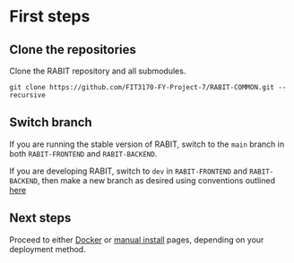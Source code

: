 # First steps

## Clone the repositories


Clone the RABIT repository and all submodules.

```
git clone https://github.com/FIT3170-FY-Project-7/RABIT-COMMON.git --recursive
```

## Switch branch

If you are running the stable version of RABIT, switch to the `main` branch in both `RABIT-FRONTEND` and `RABIT-BACKEND`.

If you are developing RABIT, switch to `dev` in `RABIT-FRONTEND` and `RABIT-BACKEND`, then make a new branch as desired using conventions outlined [here](/dev-guide/contributing-code.md#frontend-and-backend-repositories)

## Next steps

Proceed to either [Docker](./docker.md) or [manual install](./manual-install.md) pages, depending on your deployment
method.
